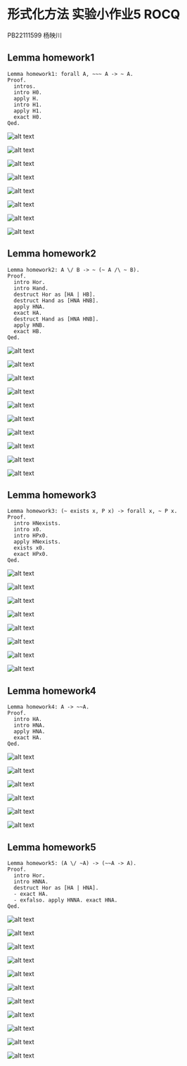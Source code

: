 # 形式化方法 实验小作业5 ROCQ
PB22111599 杨映川

## Lemma homework1

```
Lemma homework1: forall A, ~~~ A -> ~ A.
Proof.
  intros.
  intro H0.
  apply H.
  intro H1.
  apply H1.
  exact H0.
Qed.
```



![alt text](image.png)

![alt text](image-1.png)

![alt text](image-2.png)

![alt text](image-3.png)

![alt text](image-4.png)

![alt text](image-5.png)

![alt text](image-6.png)

![alt text](image-7.png)

## Lemma homework2

```
Lemma homework2: A \/ B -> ~ (~ A /\ ~ B).
Proof.
  intro Hor.
  intro Hand.
  destruct Hor as [HA | HB].
  destruct Hand as [HNA HNB].
  apply HNA.
  exact HA.
  destruct Hand as [HNA HNB].
  apply HNB.
  exact HB.
Qed.
```



![alt text](image-8.png)

![alt text](image-9.png)

![alt text](image-10.png)

![alt text](image-11.png)

![alt text](image-12.png)

![alt text](image-13.png)

![alt text](image-14.png)

![alt text](image-15.png)



![alt text](image-17.png)

![alt text](image-18.png)



## Lemma homework3

```
Lemma homework3: (~ exists x, P x) -> forall x, ~ P x.
Proof.
  intro HNexists.
  intro x0.
  intro HPx0.
  apply HNexists.
  exists x0.
  exact HPx0.
Qed.
```



![alt text](image-19.png)

![alt text](image-20.png)

![alt text](image-21.png)

![alt text](image-22.png)

![alt text](image-23.png)

![alt text](image-24.png)

![alt text](image-25.png)

![alt text](image-26.png)

## Lemma homework4

```
Lemma homework4: A -> ~~A.
Proof.
  intro HA.
  intro HNA.
  apply HNA.
  exact HA.
Qed.
```



![alt text](image-27.png)

![alt text](image-28.png)

![alt text](image-29.png)

![alt text](image-30.png)

![alt text](image-31.png)

![alt text](image-32.png)



## Lemma homework5

```
Lemma homework5: (A \/ ~A) -> (~~A -> A).
Proof.
  intro Hor.
  intro HNNA.
  destruct Hor as [HA | HNA].
  - exact HA.
  - exfalso. apply HNNA. exact HNA.
Qed.
```



![alt text](image-33.png)

![alt text](image-34.png)

![alt text](image-35.png)

![alt text](image-36.png)

![alt text](image-37.png)

![alt text](image-38.png)

![alt text](image-39.png)

![alt text](image-40.png)

![alt text](image-41.png)

![alt text](image-42.png)

![alt text](image-43.png)

